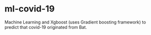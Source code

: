 # ml-covid-19
 Machine Learning and Xgboost (uses Gradient boosting framework) to predict that covid-19 originated from Bat.
